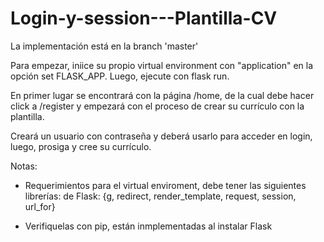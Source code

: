 # Login-y-session---Plantilla-CV

La implementación está en la branch 'master' 

Para empezar, iniice su propio virtual environment con "application" en la opción set FLASK_APP. Luego, ejecute con flask run.

En primer lugar se encontrará con la página /home, de la cual debe hacer click a /register y empezará con el proceso de crear su currículo con la plantilla. 

Creará un usuario con contraseña y deberá usarlo para acceder en login, luego, prosiga y cree su currículo. 

Notas:
- Requerimientos para el virtual enviroment, debe tener las siguientes librerías: de Flask: {g, redirect, render_template, request, session, url_for}

- Verifiquelas con pip, están inmplementadas al instalar Flask
